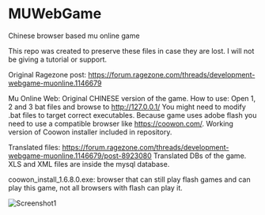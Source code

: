 # MUWebGame
Chinese browser based mu online game

This repo was created to preserve these files in case they are lost. I will not be giving a tutorial or support. 

Original Ragezone post: https://forum.ragezone.com/threads/development-webgame-muonline.1146679

Mu Online Web:
Original CHINESE version of the game. How to use: Open 1, 2 and 3 bat files and browse to http://127.0.0.1/
You might need to modify .bat files to target correct executables.
Because game uses adobe flash you need to use a compatible browser like https://coowon.com/. Working version of Coowon installer included in repository.

Translated files: https://forum.ragezone.com/threads/development-webgame-muonline.1146679/post-8923080
Translated DBs of the game. XLS and XML files are inside the mysql database. 

coowon_install_1.6.8.0.exe: browser that can still play flash games and can play this game, not all browsers with flash can play it.

![Screenshot1](https://github.com/user-attachments/assets/65e3e43b-dbbe-4736-b47a-183a4aaf1d2f)
